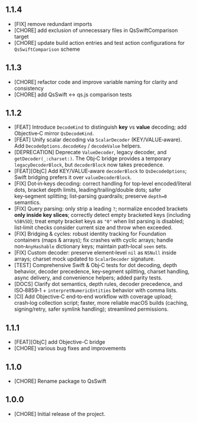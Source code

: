 ## 1.1.4

- [FIX] remove redundant imports
- [CHORE] add exclusion of unnecessary files in QsSwiftComparison target
- [CHORE] update build action entries and test action configurations for `QsSwiftComparison` scheme

## 1.1.3

- [CHORE] refactor code and improve variable naming for clarity and consistency
- [CHORE] add QsSwift <-> qs.js comparison tests

## 1.1.2

- [FEAT] Introduce `DecodeKind` to distinguish **key** vs **value** decoding; add Objective‑C mirror `QsDecodeKind`.
- [FEAT] Unify scalar decoding via `ScalarDecoder` (KEY/VALUE‑aware). Add `DecodeOptions.decodeKey` / `decodeValue` helpers.
- [DEPRECATION] Deprecate `ValueDecoder`, legacy decoder, and `getDecoder(_:charset:)`. The Obj‑C bridge provides a temporary `legacyDecoderBlock`, but `decoderBlock` now takes precedence.
- [FEAT][ObjC] Add KEY/VALUE‑aware `decoderBlock` to `QsDecodeOptions`; Swift bridging prefers it over `valueDecoderBlock`.
- [FIX] Dot‑in‑keys decoding: correct handling for top‑level encoded/literal dots, bracket depth limits, leading/trailing/double dots; safer key‑segment splitting; list‑parsing guardrails; preserve `depth=0` semantics.
- [FIX] Query parsing: only strip a leading `?`; normalize encoded brackets **only inside key slices**; correctly detect empty bracketed keys (including `%5B%5D`); treat empty bracket keys as `"0"` when list parsing is disabled; list‑limit checks consider current size and throw when exceeded.
- [FIX] Bridging & cycles: robust identity tracking for Foundation containers (maps & arrays); fix crashes with cyclic arrays; handle non‑`AnyHashable` dictionary keys; maintain path‑local `seen` sets.
- [FIX] Custom decoder: preserve element‑level `nil` as `NSNull` inside arrays; charset mock updated to `ScalarDecoder` signature.
- [TEST] Comprehensive Swift & Obj‑C tests for dot decoding, depth behavior, decoder precedence, key‑segment splitting, charset handling, async delivery, and convenience helpers; added parity tests.
- [DOCS] Clarify dot semantics, depth rules, decoder precedence, and ISO‑8859‑1 + `interpretNumericEntities` behavior with comma lists.
- [CI] Add Objective‑C end‑to‑end workflow with coverage upload; crash‑log collection script; faster, more reliable macOS builds (caching, signing/retry, safer symlink handling); streamlined permissions.

## 1.1.1

- [FEAT][ObjC] add Objective-C bridge
- [CHORE] various bug fixes and improvements

## 1.1.0

- [CHORE] Rename package to QsSwift

## 1.0.0

- [CHORE] Initial release of the project.
